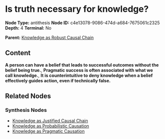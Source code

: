 # Is truth necessary for knowledge?

**Node Type:** antithesis
**Node ID:** c4e13078-9086-474d-a684-7675061c2325
**Depth:** 4
**Terminal:** No

**Parent:** [Knowledge as Robust Causal Chain](knowledge-as-robust-causal-chain-synthesis-9a2f52e9-8d05-4b41-9457-c39ba9f6b7bb.md)

## Content

**A person can have a belief that leads to successful outcomes without the belief being true.**, **Pragmatic success is often associated with what we call knowledge.**, **It is counterintuitive to deny knowledge when a belief effectively guides action, even if technically false.**

## Related Nodes

### Synthesis Nodes

- [Knowledge as Justified Causal Chain](knowledge-as-justified-causal-chain-synthesis-8970a4ee-be3c-4df5-bf9c-335950e653df.md)
- [Knowledge as Probabilistic Causation](knowledge-as-probabilistic-causation-synthesis-be909d1c-8aa8-4753-802f-2dd9d0d5c681.md)
- [Knowledge as Pragmatic Causation](knowledge-as-pragmatic-causation-synthesis-da6b6883-6586-43b9-9f83-a4340b8066a9.md)
